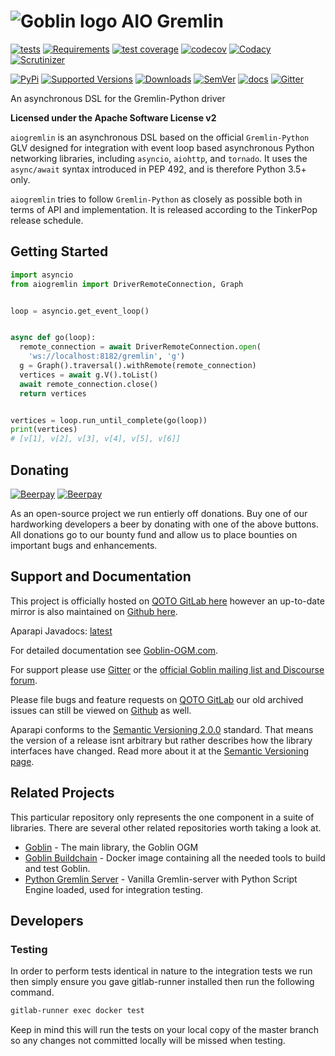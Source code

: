 # ![Goblin logo](https://git.qoto.org/goblin-ogm/goblin/uploads/bb8f7349fdb9aa2a7a244e4c95b380a7/goblin-logo.png)  AIO Gremlin

[![tests](http://git.qoto.org/goblin-ogm/aiogremlin/badges/master/pipeline.svg)](http://git.qoto.org/goblin-ogm/aiogremlin/commits/master)
[![Requirements](https://requires.io/github/goblin-ogm/aiogremlin/requirements.svg?branch=master)](https://requires.io/github/goblin-ogm/aiogremlin/requirements/?branch=master)
[![test coverage](http://git.qoto.org/goblin-ogm/aiogremlin/badges/master/coverage.svg)](http://git.qoto.org/goblin-ogm/aiogremlin/commits/master)
[![codecov](https://codecov.io/gh/goblin-ogm/aiogremlin/branch/master/graph/badge.svg)](https://codecov.io/gh/goblin-ogm/aiogremlin)
[![Codacy](https://api.codacy.com/project/badge/Grade/99c4b7d53ee94c85b95433ee4ff6230c)](https://www.codacy.com/gh/goblin-ogm/aiogremlin?utm_source=github.com&amp;utm_medium=referral&amp;utm_content=goblin-ogm/aiogremlin&amp;utm_campaign=Badge_Grade)
[![Scrutinizer](https://img.shields.io/scrutinizer/quality/g/goblin-ogm/aiogremlin/master.svg?style=flat)](https://scrutinizer-ci.com/g/goblin-ogm/aiogremlin)

[![PyPi](https://img.shields.io/pypi/v/aiogremlin.svg?style=flat)](https://pypi.python.org/pypi/aiogremlin)
[![Supported Versions](https://img.shields.io/pypi/pyversions/aiogremlin.svg?style=flat)](https://pypi.python.org/pypi/aiogremlin)
[![Downloads](https://img.shields.io/pypi/dm/aiogremlin.svg?style=flat)](https://pypi.python.org/pypi/aiogremlin)
[![SemVer](https://img.shields.io/badge/SemVer-v2.0.0-green)](https://semver.org/spec/v2.0.0.html)
[![docs](https://readthedocs.org/projects/aiogremlin/badge/?version=latest)](https://aiogremlin.readthedocs.io/en/latest/)
[![Gitter](https://badges.gitter.im/goblin-ogm/aiogremlin.svg)](https://gitter.im/goblin-ogm/aiogremlin?utm_source=badge&utm_medium=badge&utm_campaign=pr-badge&utm_content=badge)

An asynchronous DSL for the Gremlin-Python driver

**Licensed under the Apache Software License v2**

`aiogremlin` is an asynchronous DSL based on the official `Gremlin-Python` GLV designed for integration with
event loop based asynchronous Python networking libraries, including `asyncio`,
`aiohttp`, and `tornado`. It uses the `async/await` syntax introduced
in PEP 492, and is therefore Python 3.5+ only.

`aiogremlin` tries to follow `Gremlin-Python` as closely as possible both in terms
of API and implementation. It is released according to the TinkerPop release schedule.

## Getting Started

```python
import asyncio
from aiogremlin import DriverRemoteConnection, Graph


loop = asyncio.get_event_loop()


async def go(loop):
  remote_connection = await DriverRemoteConnection.open(
    'ws://localhost:8182/gremlin', 'g')
  g = Graph().traversal().withRemote(remote_connection)
  vertices = await g.V().toList()
  await remote_connection.close()
  return vertices


vertices = loop.run_until_complete(go(loop))
print(vertices)
# [v[1], v[2], v[3], v[4], v[5], v[6]]
```
## Donating

[![Beerpay](https://beerpay.io/goblin-ogm/aiogremlin/badge.svg?style=beer-square)](https://beerpay.io/goblin-ogm/aiogremlin)  [![Beerpay](https://beerpay.io/goblin-ogm/aiogremlin/make-wish.svg?style=flat-square)](https://beerpay.io/goblin-ogm/aiogremlin?focus=wish)

As an open-source project we run entierly off donations. Buy one of our hardworking developers a beer by donating with one of the above buttons. All donations go to our bounty fund and allow us to place bounties on important bugs and enhancements.

## Support and Documentation

This project is officially hosted on [QOTO GitLab here](https://git.qoto.org/goblin-ogm/aiogremlin) however an up-to-date mirror is also maintained on [Github here](https://github.com/goblin-ogm/aiogremlin).

Aparapi Javadocs: [latest](https://aiogremlin.readthedocs.io/en/latest/)

For detailed documentation see [Goblin-OGM.com](http://gblin-ogm.com).

For support please use [Gitter](https://gitter.im/goblin-ogm/aiogremlin) or the [official Goblin mailing list and Discourse forum](https://discourse.qoto.org/c/PROJ/GOB).

Please file bugs and feature requests on [QOTO GitLab](https://git.qoto.org/goblin-ogm/aiogremlin/issues) our old archived issues can still be viewed on [Github](https://github.com/davebshow/aiogremlin/issues) as well.

Aparapi conforms to the [Semantic Versioning 2.0.0](http://semver.org/spec/v2.0.0.html) standard. That means the version of a release isnt arbitrary but rather describes how the library interfaces have changed. Read more about it at the [Semantic Versioning page](http://semver.org/spec/v2.0.0.html).

## Related Projects

This particular repository only represents the one component in a suite of libraries. There are several other related repositories worth taking a look at.

* [Goblin](https://git.qoto.org/goblin-ogm/goblin) - The main library, the Goblin OGM
* [Goblin Buildchain](https://git.qoto.org/goblin-ogm/goblin-buildchain) - Docker image containing all the needed tools to build and test Goblin.
* [Python Gremlin Server](https://git.qoto.org/goblin-ogm/gremlin-server-python) - Vanilla Gremlin-server with Python Script Engine loaded, used for integration testing.

## Developers

### Testing

In order to perform tests identical in nature to the integration tests we run then simply ensure you gave gitlab-runner installed then run the following command.

```bash
gitlab-runner exec docker test
```

Keep in mind this will run the tests on your local copy of the master branch so any changes not committed locally will be missed when testing.
